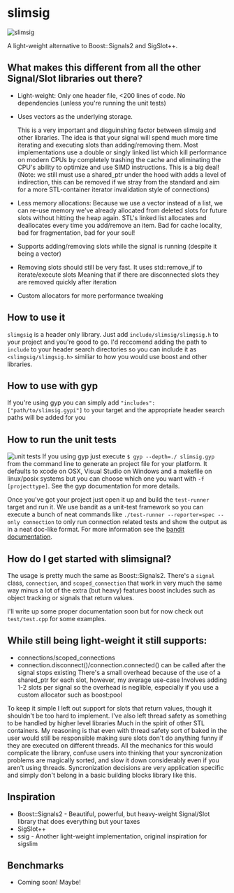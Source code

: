 slimsig
=======
![slimsig](http://i.imgur.com/rpC5pot.png?1)

A light-weight alternative to Boost::Signals2 and SigSlot++.

## What makes this different from all the other Signal/Slot libraries out there?
 - Light-weight: Only one header file, <200 lines of code. No dependencies (unless you're running the unit tests)
 - Uses vectors as the underlying storage.
   
    This is a very important and disguinshing factor between slimsig and other libraries.
    The idea is that your signal will spend much more time iterating and executing slots than adding/removing them.
    Most implementations use a double or singly linked list which kill performance on modern CPUs by completely trashing the cache and eliminating the CPU's ability to optimize and use SIMD instructions. This is a big deal! (Note: we still must use a shared_ptr under the hood with adds a level of indirection, this can be removed if we stray from the standard and aim for a more STL-container iterator invalidation style of connections)

 - Less memory allocations: Because we use a vector instead of a list, we can re-use memory we've already allocated from deleted slots for future slots without hitting the heap again. STL's linked list allocates and deallocates every time you add/remove an item. Bad for cache locality, bad for fragmentation, bad for your soul!
 - Supports adding/removing slots while the signal is running (despite it being a vector)
 - Removing slots should still be very fast. It uses std::remove_if to iterate/execute slots
    Meaning that if there are disconnected slots they are removed quickly after iteration
 - Custom allocators for more performance tweaking

## How to use it
`slimgsig` is a header only library. Just add `include/slimsig/slimgsig.h` to your project and you're good to go. I'd reccomend adding the path to `include` to your header search directories so you can include it as `<slimgsig/slimgsig.h>` similiar to how you would use boost and other libraries.

## How to use with gyp
If you're using gyp you can simply add `"includes": ["path/to/slimsig.gypi"]` to your target and the appropriate header search paths will be added for you

## How to run the unit tests
![unit tests](http://i.imgur.com/5AriT6o.png)
If you using gyp just execute `$ gyp --depth=./ slimsig.gyp` from the command line to generate an project file for your platform. It defaults to xcode on OSX, Visual Studio on Windows and a makefile on linux/posix systems but you can choose which one you want with `-f [projecttype]`. See the gyp documentation for more details.

Once you've got your project just open it up and build the `test-runner` target and run it. We use bandit as a unit-test framework so you can execute a bunch of neat commands like `./test-runner --reporter=spec --only connection` to only run connection related tests and show the output as in a neat doc-like format. For more information see the [bandit documentation](http://banditcpp.org/).

## How do I get started with slimsignal? 
The usage is pretty much the same as Boost::Signals2. There's a `signal` class, `connection`, and `scoped_connection` that work in very much the same way minus a lot of the extra (but heavy) features boost includes such as object tracking or signals that return values.

I'll write up some proper documentation soon but for now check out `test/test.cpp` for some examples.
 
## While still being light-weight it still supports:
 - connections/scoped_connections
 - connection.disconnect()/connection.connected() can be called after the signal stops existing 
    There's a small overhead because of the use of a shared_ptr for each slot, however, my average use-case
    Involves adding 1-2 slots per signal so the overhead is neglible, especially if you use a custom allocator such as boost:pool

  To keep it simple I left out support for slots that return values, though it shouldn't be too hard to implement.
  I've also left thread safety as something to be handled by higher level libraries
  Much in the spirit of other STL containers. My reasoning is that even with thread safety sort of baked in
  the user would still be responsible making sure slots don't do anything funny if they are executed on different threads.
  All the mechanics for this would complicate the library, confuse users into thinking that your syncronization problems are magically sorted, and slow it down considerably even if you aren't using threads.
 Syncronization decisions are very application specific and simply don't belong in a basic building blocks library like this. 
 
## Inspiration 
- Boost::Signals2 - Beautiful, powerful, but heavy-weight Signal/Slot library that does everything but your taxes
- SigSlot++ 
- ssig - Another light-weight implementation, original inspiration for sigslim

## Benchmarks
- Coming soon! Maybe!
  
 
 
